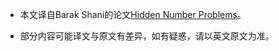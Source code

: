 * 本文译自Barak Shani的论文[Hidden Number Problems](https://www.math.auckland.ac.nz/~sgal018/BarakShaniPhD.pdf)。

* 部分内容可能译文与原文有差异，如有疑惑，请以英文原文为准。